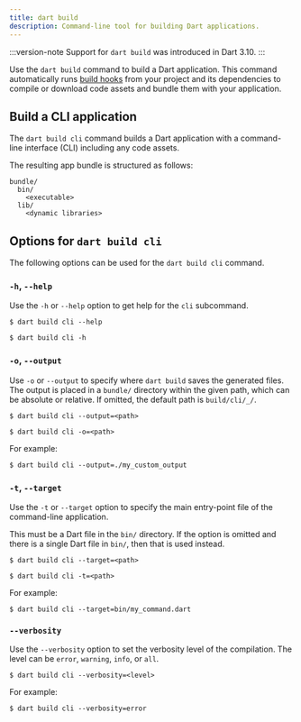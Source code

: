 ```yaml
---
title: dart build
description: Command-line tool for building Dart applications.
---
```


:::version-note
Support for `dart build` was introduced in Dart 3.10.
:::

Use the `dart build` command to build a Dart application.
This command automatically runs [build hooks](/tools/hooks) 
from your project and its dependencies to compile or download 
code assets and bundle them with your application.


## Build a CLI application 

The `dart build cli` command
builds a Dart application with a command-line interface (CLI)
including any code assets.

The resulting app bundle is structured as follows:

```plaintext
bundle/
  bin/
    <executable>
  lib/
    <dynamic libraries>
```

## Options for `dart build cli`

The following options can be used for the `dart build cli` command. 

### `-h`, `--help`

Use the `-h` or `--help` option to get help for the `cli` subcommand.

```console
$ dart build cli --help
```

```console
$ dart build cli -h
```


### `-o`, `--output`

Use `-o` or `--output` to specify where `dart build` saves 
the generated files. The output is placed in a `bundle/` directory 
within the given path, which can be absolute or relative. 
If omitted, the default path is `build/cli/_/`.

```console
$ dart build cli --output=<path>
```

```console
$ dart build cli -o=<path>
```

For example:
```console
$ dart build cli --output=./my_custom_output
```


### `-t`, `--target`

Use the `-t` or `--target` option to specify the main entry-point 
file of the command-line application.

This must be a Dart file in the `bin/` directory. 
If the option is omitted and there is a single 
Dart file in `bin/`, then that is used instead.

```console
$ dart build cli --target=<path>
```

```console
$ dart build cli -t=<path>
```

For example:
```console
$ dart build cli --target=bin/my_command.dart
```

### `--verbosity`

Use the `--verbosity` option to set the verbosity level of the 
compilation. The level can be `error`, `warning`, `info`, or `all`.

```console
$ dart build cli --verbosity=<level>
```

For example:
```console
$ dart build cli --verbosity=error
```


[Global options]: /tools/pub/cmd#global-options